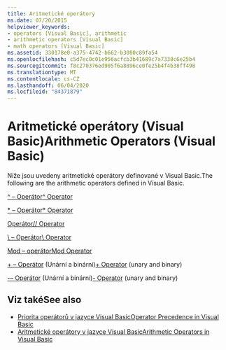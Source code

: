 ```yaml
---
title: Aritmetické operátory
ms.date: 07/20/2015
helpviewer_keywords:
- operators [Visual Basic], arithmetic
- arithmetic operators [Visual Basic]
- math operators [Visual Basic]
ms.assetid: 330178e0-a375-4742-b662-b3080c89fa54
ms.openlocfilehash: c5d7ec0c01e956acfcb3b41689c7a7338c6e25b4
ms.sourcegitcommit: f8c270376ed905f6a8896ce0fe25b4f4b38ff498
ms.translationtype: MT
ms.contentlocale: cs-CZ
ms.lasthandoff: 06/04/2020
ms.locfileid: "84371879"
---
```

# <a name="arithmetic-operators-visual-basic"></a><span data-ttu-id="8324a-102">Aritmetické operátory (Visual Basic)</span><span class="sxs-lookup"><span data-stu-id="8324a-102">Arithmetic Operators (Visual Basic)</span></span>
<span data-ttu-id="8324a-103">Níže jsou uvedeny aritmetické operátory definované v Visual Basic.</span><span class="sxs-lookup"><span data-stu-id="8324a-103">The following are the arithmetic operators defined in Visual Basic.</span></span>  
  
 [<span data-ttu-id="8324a-104">^ – Operátor</span><span class="sxs-lookup"><span data-stu-id="8324a-104">^ Operator</span></span>](exponentiation-operator.md)  
  
 [<span data-ttu-id="8324a-105">\* – Operátor</span><span class="sxs-lookup"><span data-stu-id="8324a-105">\* Operator</span></span>](multiplication-operator.md)  
  
 [<span data-ttu-id="8324a-106">Operátor/</span><span class="sxs-lookup"><span data-stu-id="8324a-106">/ Operator</span></span>](floating-point-division-operator.md)  
  
 [<span data-ttu-id="8324a-107">\ – Operátor</span><span class="sxs-lookup"><span data-stu-id="8324a-107">\ Operator</span></span>](integer-division-operator.md)  
  
 [<span data-ttu-id="8324a-108">Mod – operátor</span><span class="sxs-lookup"><span data-stu-id="8324a-108">Mod Operator</span></span>](mod-operator.md)  
  
 <span data-ttu-id="8324a-109">[+ – Operátor](addition-operator.md) (Unární a binární)</span><span class="sxs-lookup"><span data-stu-id="8324a-109">[+ Operator](addition-operator.md) (unary and binary)</span></span>  
  
 <span data-ttu-id="8324a-110">[-– Operátor](subtraction-operator.md) (Unární a binární)</span><span class="sxs-lookup"><span data-stu-id="8324a-110">[- Operator](subtraction-operator.md) (unary and binary)</span></span>  
  
## <a name="see-also"></a><span data-ttu-id="8324a-111">Viz také</span><span class="sxs-lookup"><span data-stu-id="8324a-111">See also</span></span>

- [<span data-ttu-id="8324a-112">Priorita operátorů v jazyce Visual Basic</span><span class="sxs-lookup"><span data-stu-id="8324a-112">Operator Precedence in Visual Basic</span></span>](operator-precedence.md)
- [<span data-ttu-id="8324a-113">Aritmetické operátory v jazyce Visual Basic</span><span class="sxs-lookup"><span data-stu-id="8324a-113">Arithmetic Operators in Visual Basic</span></span>](../../programming-guide/language-features/operators-and-expressions/arithmetic-operators.md)
